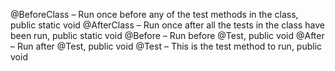 

@BeforeClass – Run once before any of the test methods in the class, public static void
@AfterClass – Run once after all the tests in the class have been run, public static void
@Before – Run before @Test, public void
@After – Run after @Test, public void
@Test – This is the test method to run, public void
